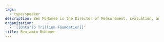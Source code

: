 ```yaml
---
tags:
  - type/speaker
description: Ben McNamee is the Director of Measurement, Evaluation, and Business Intelligence at the Ontario Trillium Foundation. Ben oversees the Foundation's business intelligence, impact measurement, program evaluation, and Open Data strategies.
organization:
  - '[[Ontario Trillium Foundation]]'
title: Benjamin McNamee
---
```

